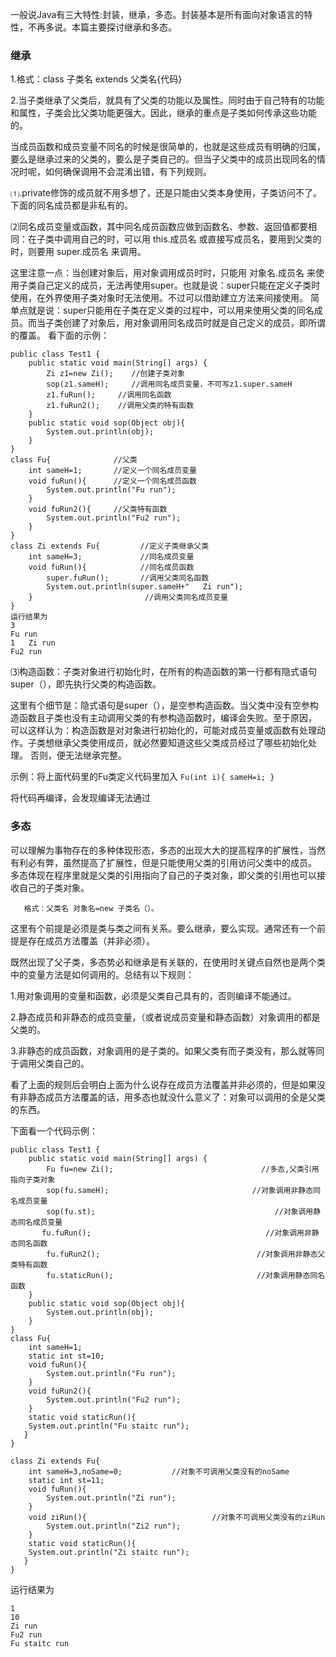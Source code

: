   一般说Java有三大特性:封装，继承，多态。封装基本是所有面向对象语言的特性，不再多说。本篇主要探讨继承和多态。
  
  ### 继承
  
 1.格式：class 子类名 extends 父类名{代码}
 
 2.当子类继承了父类后，就具有了父类的功能以及属性。同时由于自己特有的功能和属性，子类会比父类功能更强大。因此，继承的重点是子类如何传承这些功能的。
 
  当成员函数和成员变量不同名的时候是很简单的，也就是这些成员有明确的归属，要么是继承过来的父类的，要么是子类自己的。但当子父类中的成员出现同名的情况时呢，如何确保调用不会混淆出错，有下列规则。
 
 ⑴.private修饰的成员就不用多想了，还是只能由父类本身使用，子类访问不了。下面的同名成员都是非私有的。
 
 ⑵同名成员变量或函数，其中同名成员函数应做到函数名、参数、返回值都要相同：在子类中调用自己的时，可以用 this.成员名 或直接写成员名，要用到父类的时，则要用 super.成员名 来调用。
 
 这里注意一点：当创建对象后，用对象调用成员时时，只能用 对象名.成员名 来使用子类自己定义的成员，无法再使用super。也就是说：super只能在定义子类时使用，在外界使用子类对象时无法使用。不过可以借助建立方法来间接使用。
 简单点就是说：super只能用在子类在定义类的过程中，可以用来使用父类的同名成员。而当子类创建了对象后，用对象调用同名成员时就是自己定义的成员，即所谓的覆盖。
   看下面的示例：

```
public class Test1 {
	public static void main(String[] args) {
		Zi z1=new Zi();    //创建子类对象
		sop(z1.sameH);	   //调用同名成员变量，不可写z1.super.sameH
		z1.fuRun();     //调用同名函数
		z1.fuRun2();    //调用父类的特有函数
	}
	public static void sop(Object obj){
		System.out.println(obj);
	}
}
class Fu{              //父类
	int sameH=1;       //定义一个同名成员变量
	void fuRun(){      //定义一个同名成员函数
		System.out.println("Fu run");
	}
	void fuRun2(){     //父类特有函数
		System.out.println("Fu2 run");
	}	
}
class Zi extends Fu{         //定义子类继承父类
	int sameH=3;             //同名成员变量
	void fuRun(){            //同名成员函数
		super.fuRun();       //调用父类同名函数
		System.out.println(super.sameH+"   Zi run");
	}                         //调用父类同名成员变量
}
运行结果为
3
Fu run
1   Zi run
Fu2 run
```

 ⑶构造函数：子类对象进行初始化时，在所有的构造函数的第一行都有隐式语句super（），即先执行父类的构造函数。
 
  这里有个细节是：隐式语句是super（），是空参构造函数。当父类中没有空参构造函数且子类也没有主动调用父类的有参构造函数时，编译会失败。至于原因，
  可以这样认为：构造函数是对对象进行初始化的，可能对成员变量或函数有处理动作。子类想继承父类使用成员，就必然要知道这些父类成员经过了哪些初始化处理。
  否则，便无法继承完整。
  
  示例：将上面代码里的Fu类定义代码里加入
  `Fu(int i){
    sameH=i;
  }`    
  
  将代码再编译，会发现编译无法通过
  
### 多态
  可以理解为事物存在的多种体现形态，多态的出现大大的提高程序的扩展性，当然有利必有弊，虽然提高了扩展性，但是只能使用父类的引用访问父类中的成员。
多态体现在程序里就是父类的引用指向了自己的子类对象，即父类的引用也可以接收自己的子类对象。

       格式：父类名 对象名=new 子类名（）。

这里有个前提是必须是类与类之间有关系。要么继承，要么实现。通常还有一个前提是存在成员方法覆盖（并非必须）。

既然出现了父子类，多态势必和继承是有关联的，在使用时关键点自然也是两个类中的变量方法是如何调用的。总结有以下规则：

1.用对象调用的变量和函数，必须是父类自己具有的，否则编译不能通过。

2.静态成员和非静态的成员变量，（或者说成员变量和静态函数）对象调用的都是父类的。

3.非静态的成员函数，对象调用的是子类的。如果父类有而子类没有，那么就等同于调用父类自己的。

看了上面的规则后会明白上面为什么说存在成员方法覆盖并非必须的，但是如果没有非静态成员方法覆盖的话，用多态也就没什么意义了：对象可以调用的全是父类的东西。

下面看一个代码示例：
```
public class Test1 {
	public static void main(String[] args) {
		Fu fu=new Zi();                                 //多态,父类引用指向子类对象
		sop(fu.sameH);                                //对象调用非静态同名成员变量
        sop(fu.st);                                        //对象调用静态同名成员变量
       fu.fuRun();                                       //对象调用非静态同名函数
		fu.fuRun2();                                   //对象调用非静态父类特有函数
		fu.staticRun();                                //对象调用静态同名函数
	}
	public static void sop(Object obj){
		System.out.println(obj);
	}
}
class Fu{
	int sameH=1;
	static int st=10;
	void fuRun(){
		System.out.println("Fu run");
	}
	void fuRun2(){
		System.out.println("Fu2 run");
	}	
	static void staticRun(){
	System.out.println("Fu staitc run");
   }
}

class Zi extends Fu{
	int sameH=3,noSame=0;           //对象不可调用父类没有的noSame
	static int st=11;
	void fuRun(){
		System.out.println("Zi run");
	}
	void ziRun(){                            //对象不可调用父类没有的ziRun
		System.out.println("Zi2 run");
	}
	static void staticRun(){
	System.out.println("Zi staitc run");
   }
}
```
运行结果为
```
1
10
Zi run
Fu2 run
Fu staitc run
```
